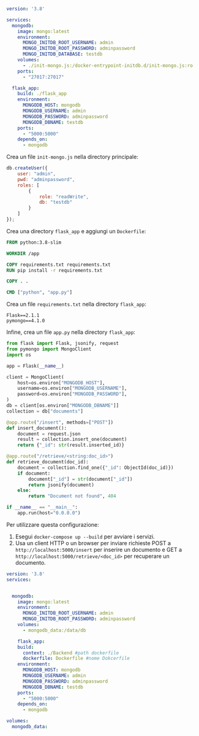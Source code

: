 
```yaml
version: '3.8'

services:
  mongodb:
    image: mongo:latest
    environment:
      MONGO_INITDB_ROOT_USERNAME: admin
      MONGO_INITDB_ROOT_PASSWORD: adminpassword
      MONGO_INITDB_DATABASE: testdb
    volumes:
      - ./init-mongo.js:/docker-entrypoint-initdb.d/init-mongo.js:ro
    ports:
      - "27017:27017"

  flask_app:
    build: ./flask_app
    environment:
      MONGODB_HOST: mongodb
      MONGODB_USERNAME: admin
      MONGODB_PASSWORD: adminpassword
      MONGODB_DBNAME: testdb
    ports:
      - "5000:5000"
    depends_on:
      - mongodb
```

Crea un file `init-mongo.js` nella directory principale:

```javascript
db.createUser({
    user: "admin",
    pwd: "adminpassword",
    roles: [
        {
            role: "readWrite",
            db: "testdb"
        }
    ]
});
```

Crea una directory `flask_app` e aggiungi un `Dockerfile`:

```Dockerfile
FROM python:3.8-slim

WORKDIR /app

COPY requirements.txt requirements.txt
RUN pip install -r requirements.txt

COPY . .

CMD ["python", "app.py"]
```

Crea un file `requirements.txt` nella directory `flask_app`:

```
Flask==2.1.1
pymongo==4.1.0
```

Infine, crea un file `app.py` nella directory `flask_app`:

```python
from flask import Flask, jsonify, request
from pymongo import MongoClient
import os

app = Flask(__name__)

client = MongoClient(
    host=os.environ["MONGODB_HOST"],
    username=os.environ["MONGODB_USERNAME"],
    password=os.environ["MONGODB_PASSWORD"],
)
db = client[os.environ["MONGODB_DBNAME"]]
collection = db["documents"]

@app.route("/insert", methods=["POST"])
def insert_document():
    document = request.json
    result = collection.insert_one(document)
    return {"_id": str(result.inserted_id)}

@app.route("/retrieve/<string:doc_id>")
def retrieve_document(doc_id):
    document = collection.find_one({"_id": ObjectId(doc_id)})
    if document:
        document["_id"] = str(document["_id"])
        return jsonify(document)
    else:
        return "Document not found", 404

if __name__ == "__main__":
    app.run(host="0.0.0.0")
```

Per utilizzare questa configurazione:

1. Esegui `docker-compose up --build` per avviare i servizi.
2. Usa un client HTTP o un browser per inviare richieste POST a `http://localhost:5000/insert` per inserire un documento e GET a `http://localhost:5000/retrieve/<doc_id>` per recuperare un documento.











```yaml
version: '3.8'
services:


  mongodb:
    image: mongo:latest
    environment:
      MONGO_INITDB_ROOT_USERNAME: admin
      MONGO_INITDB_ROOT_PASSWORD: adminpassword
    volumes:
      - mongodb_data:/data/db

    flask_app:
    build:
      context: ./Backend #path dockerfile
      dockerfile: Dockerfile #nome Dokcerfile
    environment:
      MONGODB_HOST: mongodb
      MONGODB_USERNAME: admin
      MONGODB_PASSWORD: adminpassword
      MONGODB_DBNAME: testdb
    ports:
      - "5000:5000"
    depends_on:
      - mongodb

volumes:
  mongodb_data:
```